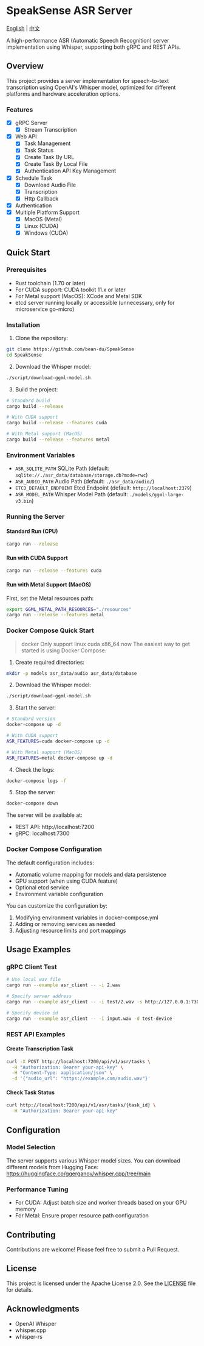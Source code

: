 # SpeakSense ASR Server

[English](README.md) | [中文](docs/README_zh.md)

A high-performance ASR (Automatic Speech Recognition) server implementation using Whisper, supporting both gRPC and REST APIs.

## Overview
This project provides a server implementation for speech-to-text transcription using OpenAI's Whisper model, optimized for different platforms and hardware acceleration options.

### Features
- [x] gRPC Server
  - [x] Stream Transcription
- [x] Web API
  - [x] Task Management
  - [x] Task Status
  - [x] Create Task By URL
  - [x] Create Task By Local File
  - [x] Authentication API Key Management 
- [x] Schedule Task
  - [x] Download Audio File
  - [x] Transcription
  - [x] Http Callback
- [x] Authentication
- [x] Multiple Platform Support
  - [x] MacOS (Metal)
  - [x] Linux (CUDA)
  - [x] Windows (CUDA)

## Quick Start

### Prerequisites
- Rust toolchain (1.70 or later)
- For CUDA support: CUDA toolkit 11.x or later
- For Metal support (MacOS): XCode and Metal SDK
- etcd server running locally or accessible (unnecessary, only for microservice go-micro)

### Installation

1. Clone the repository:
```bash
git clone https://github.com/bean-du/SpeakSense
cd SpeakSense
```

2. Download the Whisper model:
```bash
./script/download-ggml-model.sh
```

3. Build the project:
```bash
# Standard build
cargo build --release

# With CUDA support
cargo build --release --features cuda

# With Metal support (MacOS)
cargo build --release --features metal
```

### Environment Variables
- `ASR_SQLITE_PATH` SQLite Path (default: `sqlite://./asr_data/database/storage.db?mode=rwc`)
- `ASR_AUDIO_PATH` Audio Path (default: `./asr_data/audio/`)
- `ETCD_DEFAULT_ENDPOINT` Etcd Endpoint (default: `http://localhost:2379`)
- `ASR_MODEL_PATH` Whisper Model Path (default: `./models/ggml-large-v3.bin`)

### Running the Server

#### Standard Run (CPU)
```bash
cargo run --release
```

#### Run with CUDA Support
```bash
cargo run --release --features cuda
```

#### Run with Metal Support (MacOS)
First, set the Metal resources path:
```bash
export GGML_METAL_PATH_RESOURCES="./resources"
cargo run --release --features metal
```

### Docker Compose Quick Start
> docker Only support linux cuda x86_64 now
The easiest way to get started is using Docker Compose:

1. Create required directories:
```bash
mkdir -p models asr_data/audio asr_data/database
```

2. Download the Whisper model:
```bash
./script/download-ggml-model.sh
```

3. Start the server:
```bash
# Standard version
docker-compose up -d

# With CUDA support
ASR_FEATURES=cuda docker-compose up -d

# With Metal support (MacOS)
ASR_FEATURES=metal docker-compose up -d
```

4. Check the logs:
```bash
docker-compose logs -f
```

5. Stop the server:
```bash
docker-compose down
```

The server will be available at:
- REST API: http://localhost:7200
- gRPC: localhost:7300

### Docker Compose Configuration

The default configuration includes:
- Automatic volume mapping for models and data persistence
- GPU support (when using CUDA feature)
- Optional etcd service
- Environment variable configuration

You can customize the configuration by:
1. Modifying environment variables in docker-compose.yml
2. Adding or removing services as needed
3. Adjusting resource limits and port mappings

## Usage Examples

### gRPC Client Test
```bash
# Use local wav file
cargo run --example asr_client -- -i 2.wav

# Specify server address
cargo run --example asr_client -- -i test/2.wav -s http://127.0.0.1:7300

# Specify device id
cargo run --example asr_client -- -i input.wav -d test-device
```

### REST API Examples

#### Create Transcription Task
```bash
curl -X POST http://localhost:7200/api/v1/asr/tasks \
  -H "Authorization: Bearer your-api-key" \
  -H "Content-Type: application/json" \
  -d '{"audio_url": "https://example.com/audio.wav"}'
```

#### Check Task Status
```bash
curl http://localhost:7200/api/v1/asr/tasks/{task_id} \
  -H "Authorization: Bearer your-api-key"
```

## Configuration

### Model Selection
The server supports various Whisper model sizes. You can download different models from Hugging Face:
https://huggingface.co/ggerganov/whisper.cpp/tree/main

### Performance Tuning
- For CUDA: Adjust batch size and worker threads based on your GPU memory
- For Metal: Ensure proper resource path configuration

## Contributing
Contributions are welcome! Please feel free to submit a Pull Request.

## License
This project is licensed under the Apache License 2.0. See the [LICENSE](LICENSE) file for details.

## Acknowledgments
- OpenAI Whisper
- whisper.cpp
- whisper-rs